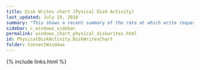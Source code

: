 ```yaml
---
title: Disk Writes chart (Pysical Disk Activity)
last_updated: July 29, 2016
summary: "This shows a recent summary of the rate at which write requests have been sent to each physical disk."
sidebar: c_windows_sidebar
permalink: windows_chart_physical_diskwrites.html
id: PhysicalDiskActivity.DiskWritesChart
folder: ConnectWindows
---
```





{% include links.html %}
